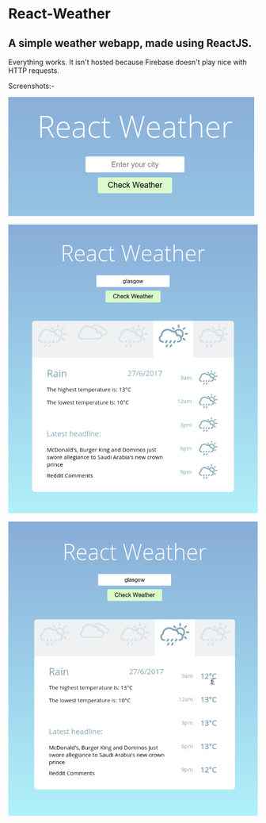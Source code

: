 # React-Weather

## A simple weather webapp, made using ReactJS.

Everything works. It isn't hosted because Firebase doesn't play nice with HTTP requests.

Screenshots:-

![React Weather splash page](https://raw.githubusercontent.com/z3phy/React-Weather/master/README/react1.png)

![React Weather Weathercard](https://raw.githubusercontent.com/z3phy/React-Weather/master/README/react2.png)

![React Weather hover](https://raw.githubusercontent.com/z3phy/React-Weather/master/README/react3.png)
